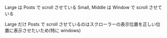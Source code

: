 Large は Posts で scroll させている
Small, Middle は Window で scroll させている

Large だけ Posts で scroll させているのはスクローラーの表示位置を正しい位置に表示させたいため(特に windows)
